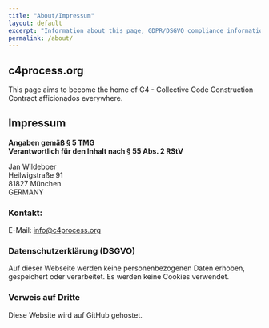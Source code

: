 ```yaml
---
title: "About/Impressum"
layout: default
excerpt: "Information about this page, GDPR/DSGVO compliance information, Impressum"
permalink: /about/
---
```


## c4process.org

This page aims to become the home of C4 - Collective Code Construction Contract afficionados  everywhere.

## Impressum

**Angaben gemäß § 5 TMG  
Verantwortlich für den Inhalt nach § 55 Abs. 2 RStV**

Jan Wildeboer  
Heilwigstraße 91  
81827 München  
GERMANY

### Kontakt:

E-Mail: info@c4process.org

### Datenschutzerklärung (DSGVO)

Auf dieser Webseite werden keine personenbezogenen Daten erhoben, gespeichert oder verarbeitet. Es werden keine Cookies verwendet.

### Verweis auf Dritte

Diese Website wird auf GitHub gehostet.